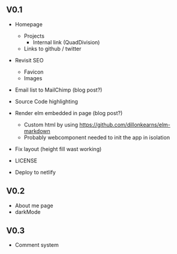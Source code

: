 
## V0.1

- Homepage
  - Projects
    - Internal link (QuadDivision)
  - Links to github / twitter
- Revisit SEO
  - Favicon
  - Images

- Email list to MailChimp (blog post?)
- Source Code highlighting
- Render elm embedded in page (blog post?)
    - Custom html by using https://github.com/dillonkearns/elm-markdown
    - Probably webcomponent needed to init the app in isolation
- Fix layout (height fill wast working)
- LICENSE
- Deploy to netlify

## V0.2

- About me page
- darkMode

## V0.3

- Comment system
